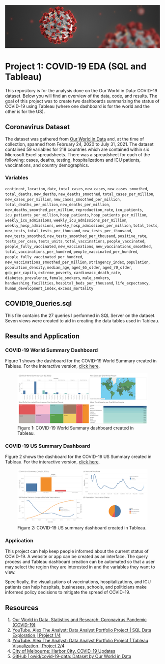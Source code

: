 <img src="Images/covid-banner.jpg">

# Project 1: COVID-19 EDA (SQL and Tableau)

This repository is for the analysis done on the Our World in Data: COVID-19 dataset. Below you will find an overview of the data, code, and results. The goal of this project was to create two dashboards summarizing the status of COVID-19 using Tableau (where one dashboard is for the world and the other is for the US).

## Coronavirus Dataset

The dataset was gathered from [Our World in Data](https://ourworldindata.org/coronavirus) and, at the time of collection, spanned from February 24, 2020 to July 31, 2021. The dataset contained 59 variables for 218 countries which are contained within six Microsoft Excel spreadsheets. There was a spreadsheet for each of the following: cases, deaths, testing, hospitalizations and ICU patients, vaccinations, and country demographics.

### Variables
`continent`, `location`, `date`, `total_cases`, `new_cases`, `new_cases_smoothed`, `total_deaths`, `new_deaths`, `new_deaths_smoothed`, `total_cases_per_million`, `new_cases_per_million`, `new_cases_smoothed_per_million`, `total_deaths_per_million`, `new_deaths_per_million`, `new_deaths_smoothed_per_million`, `reproduction_rate`, `icu_patients`, `icu_patients_per_million`, `hosp_patients`, `hosp_patients_per_million`, `weekly_icu_admissions`, `weekly_icu_admissions_per_million`, `weekly_hosp_admissions`, `weekly_hosp_admissions_per_million`, `total_tests`, `new_tests`, `total_tests_per_thousand`, `new_tests_per_thousand`, `new_tests_smoothed`, `new_tests_smoothed_per_thousand`, `positive_rate`, `tests_per_case`, `tests_units`, `total_vaccinations`, `people_vaccinated`, `people_fully_vaccinated`, `new_vaccinations`, `new_vaccinations_smoothed`, `total_vaccinations_per_hundred`, `people_vaccinated_per_hundred`, `people_fully_vaccinated_per_hundred`, `new_vaccinations_smoothed_per_million`, `stringency_index`, `population`, `population_density`, `median_age`, `aged_65_older`, `aged_70_older`, `gdp_per_capita`, `extreme_poverty`, `cardiovasc_death_rate`, `diabetes_prevalence`, `female_smokers`, `male_smokers`, `handwashing_facilities`, `hospital_beds_per_thousand`, `life_expectancy`, `human_development_index`, `excess_mortality`

## COVID19_Queries.sql

This file contains the 27 queries I performed in SQL Server on the dataset. Seven views were created to aid in creating the data tables used in Tableau.

## Results and Application

### COVID-19 World Summary Dashboard

Figure 1 shows the dashboard for the COVID-19 World Summary created in Tableau. For the interactive version, [click here](https://public.tableau.com/app/profile/michael.bryant5195/viz/COVID-19WorldSummaryJuly312021/Dashboard1).

<figure>
<img src="Images/COVID19-World-Summary.png">
  <figcaption>Figure 1: COVID-19 World Summary dashboard created in Tableau.</figcaption>
</figure>

### COVID-19 US Summary Dashboard

Figure 2 shows the dashboard for the COVID-19 US Summary created in Tableau. For the interactive version, [click here](https://public.tableau.com/app/profile/michael.bryant5195/viz/COVID-19USSummaryJuly312021/Dashboard1).

<figure>
<img src="Images/COVID-19-US-Summary.png">
  <figcaption>Figure 2: COVID-19 US summary dashboard created in Tableau.</figcaption>
</figure>

### Application

This project can help keep people informed about the current status of COVID-19. A website or app can be created as an interface. The query process and Tableau dashboard creation can be automated so that a user may select the region they are interested in and the variables they want to view.

Specifically, the visualizations of vaccinations, hospitalizations, and ICU patients can help hospitals, businesses, schools, and politicians make informed policy decisions to mitigate the spread of COVID-19.

## Resources

1. [Our World in Data. Statistics and Research: Coronavirus Pandemic (COVID-19)](https://ourworldindata.org/coronavirus)
2. [YouTube. Alex The Analyst: Data Analyst Portfolio Project | SQL Data Exploration | Project 1/4](https://www.youtube.com/watch?v=qfyynHBFOsM)
3. [YouTube. Alex The Analyst: Data Analyst Portfolio Project | Tableau Visualization | Project 2/4](https://www.youtube.com/watch?v=QILNlRvJlfQ)
4. [City of Melbourne: Harbor City. COVID-19 Updates](https://www.melbourneflorida.org/about/covid-19)
5. [GitHub | owid/covid-19-data: Dataset by Our World in Data](https://github.com/owid/covid-19-data)
